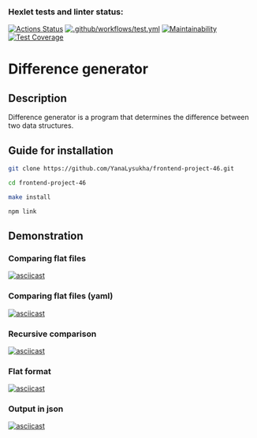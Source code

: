 ### Hexlet tests and linter status:
[![Actions Status](https://github.com/YanaLysukha/frontend-project-46/workflows/hexlet-check/badge.svg)](https://github.com/YanaLysukha/frontend-project-46/actions) [![.github/workflows/test.yml](https://github.com/YanaLysukha/frontend-project-46/actions/workflows/test.yml/badge.svg)](https://github.com/YanaLysukha/frontend-project-46/actions/workflows/test.yml) [![Maintainability](https://api.codeclimate.com/v1/badges/c5a4e6042e0e8a2b82de/maintainability)](https://codeclimate.com/github/YanaLysukha/frontend-project-46/maintainability) [![Test Coverage](https://api.codeclimate.com/v1/badges/c5a4e6042e0e8a2b82de/test_coverage)](https://codeclimate.com/github/YanaLysukha/frontend-project-46/test_coverage)
# Difference generator
## Description
Difference generator is a program that determines the difference between two data structures.

## Guide for installation
```bash
git clone https://github.com/YanaLysukha/frontend-project-46.git
```
```bash
cd frontend-project-46
```
```bash
make install
```
```bash
npm link
```

## Demonstration
### Сomparing flat files
[![asciicast](https://asciinema.org/a/gGn0fHJoFAW2w1JlLaJ0hL5HJ.svg)](https://asciinema.org/a/gGn0fHJoFAW2w1JlLaJ0hL5HJ)

### Comparing flat files (yaml)
[![asciicast](https://asciinema.org/a/KtPdZ5UgUMFrBCWccpbKPK8PB.svg)](https://asciinema.org/a/KtPdZ5UgUMFrBCWccpbKPK8PB)

### Recursive comparison
[![asciicast](https://asciinema.org/a/w3SJhJGsi4V3Fwc9TJFJJVg14.svg)](https://asciinema.org/a/w3SJhJGsi4V3Fwc9TJFJJVg14)

### Flat format
[![asciicast](https://asciinema.org/a/Jee79ACkKIY7DEApTRYeWm9NT.svg)](https://asciinema.org/a/Jee79ACkKIY7DEApTRYeWm9NT)

### Output in json
[![asciicast](https://asciinema.org/a/5xm3VEhVJD5CiDqkCgAF9kxbw.svg)](https://asciinema.org/a/5xm3VEhVJD5CiDqkCgAF9kxbw)